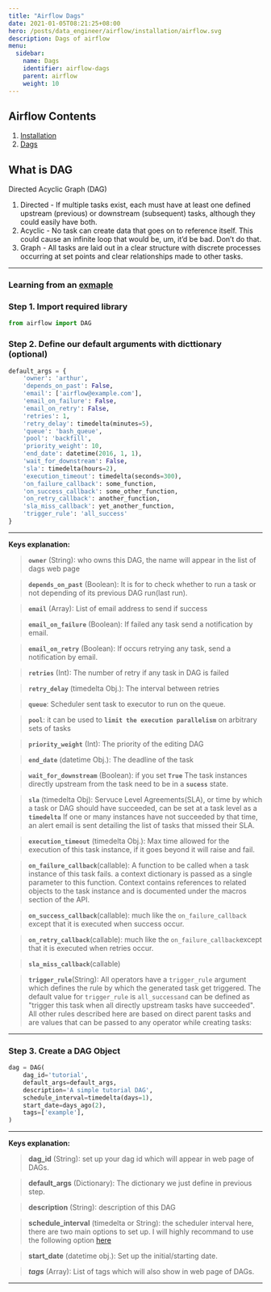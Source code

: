 ```yaml
---
title: "Airflow Dags"
date: 2021-01-05T08:21:25+08:00
hero: /posts/data_engineer/airflow/installation/airflow.svg
description: Dags of airflow
menu:
  sidebar:
    name: Dags
    identifier: airflow-dags
    parent: airflow
    weight: 10
---
```


## Airflow Contents
1. [Installation](https://arthurtibame.github.io/posts/data_engineer/airflow/installation/)
2. [Dags]((https://arthurtibame.github.io/posts/data_engineer/airflow/dags/))

## What is DAG
Directed Acyclic Graph (DAG)

1. Directed - If multiple tasks exist, each must have at least one defined upstream (previous) or downstream (subsequent) tasks, although they could easily have both.
2. Acyclic - No task can create data that goes on to reference itself. This could cause an infinite loop that would be, um, it’d be bad. Don’t do that.
3. Graph - All tasks are laid out in a clear structure with discrete processes occurring at set points and clear relationships made to other tasks.


---
### Learning from an [exmaple](https://airflow.apache.org/docs/apache-airflow/stable/tutorial.html)

### Step 1. Import required library
```python
from airflow import DAG
```
### Step 2. Define our default arguments with dicttionary (optional)
```python
default_args = {
    'owner': 'arthur',
    'depends_on_past': False,
    'email': ['airflow@example.com'],
    'email_on_failure': False,
    'email_on_retry': False,
    'retries': 1,
    'retry_delay': timedelta(minutes=5),
    'queue': 'bash_queue',
    'pool': 'backfill',
    'priority_weight': 10,
    'end_date': datetime(2016, 1, 1),
    'wait_for_downstream': False,    
    'sla': timedelta(hours=2),
    'execution_timeout': timedelta(seconds=300),
    'on_failure_callback': some_function,
    'on_success_callback': some_other_function,
    'on_retry_callback': another_function,
    'sla_miss_callback': yet_another_function,
    'trigger_rule': 'all_success'
}
```
---

**Keys explanation:**
> **`owner`** (String): who owns this DAG, the name will appear in the list of dags web page

> **`depends_on_past`** (Boolean): It is for to check whether to run a task or not depending of its previous DAG run(last run).

> **`email`** (Array): List of email address to send if success

> **`email_on_failure`** (Boolean): If failed any task send a notification by email.

> **`email_on_retry`** (Boolean): If occurs retrying any task, send a notification by email.

> **`retries`** (Int): The number of retry if any task in DAG is failed

> **`retry_delay`** (timedelta Obj.): The interval between retries

> **`queue`**: Scheduler sent task to executor to run on the queue.

> **`pool`**: it can be used to **`limit the execution parallelism`** on arbitrary sets of tasks

> **`priority_weight`** (Int): The priority of the editing DAG

> **`end_date`** (datetime Obj.): The deadline of the task

> **`wait_for_downstream`** (Boolean): if you set **`True`** The task instances directly upstream from the task need to be in a **`sucess`** state.

> **`sla`** (timedelta Obj): Servuce Level Agreements(SLA), or time by which a task or DAG should have succeeded, can be set at a task level as a **`timedelta`** If one or many instances have not succeeded by that time, an alert email is sent detailing the list of tasks that missed their SLA.

> **`execution_timeout`** (timedelta Obj.): Max time allowed for the execution of this task instance, if it goes beyond it will raise and fail.

> **`on_failure_callback`**(callable):  A function to be called when a task instance of this task fails. a context dictionary is passed as a single parameter to this function. Context contains references to related objects to the task instance and is documented under the macros section of the API.

> **`on_success_callback`**(callable): much like the `on_failure_callback` except that it is executed when success occur.

> **`on_retry_callback`**(callable): much like the `on_failure_callback`except that it is executed when retries occur.

> **`sla_miss_callback`**(callable)

> **`trigger_rule`**(String): All operators have a `trigger_rule` argument which defines the rule by which the generated task get triggered. The default value for `trigger_rule` is `all_successand` can be defined as "trigger this task when all directly upstream tasks have succeeded". All other rules described here are based on direct parent tasks and are values that can be passed to any operator while creating tasks:

---

### Step 3. Create a DAG Object
```python
dag = DAG(
    dag_id='tutorial',
    default_args=default_args,
    description='A simple tutorial DAG',
    schedule_interval=timedelta(days=1),
    start_date=days_ago(2),
    tags=['example'],
)
```
---

**Keys explanation:**
> **dag_id** (String): set up your dag id which will appear in web page of DAGs.

> **default_args** (Dictionary): The dictionary we just define in previous step.

> **description** (String): description of this DAG

> **schedule_interval** (timedelta or String): the scheduler interval here, there are two main options to set up. I will highly recommand to use the following option [here](https://crontab.guru/)

> **start_date** (datetime obj.): Set up the initial/starting date.

> ***tags*** (Array): List of tags which will also show in web page of DAGs.


---

